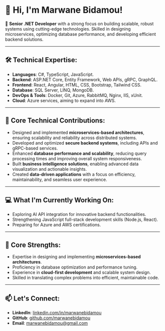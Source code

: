 # 👋 Hi, I'm Marwane Bidamou!

🚀 **Senior .NET Developer** with a strong focus on building scalable, robust systems using cutting-edge technologies. Skilled in designing microservices, optimizing database performance, and developing efficient backend solutions.

---

## 🛠 **Technical Expertise**:
- **Languages**: C#, TypeScript, JavaScript.
- **Backend**: ASP.NET Core, Entity Framework, Web APIs, gRPC, GraphQL.
- **Frontend**: React, Angular, HTML, CSS, Bootstrap, Tailwind CSS.
- **Database**: SQL Server, LINQ, MongoDB.
- **DevOps & Tools**: Docker, Git, Azure, RabbitMQ, Nginx, IIS, xUnit.
- **Cloud**: Azure services, aiming to expand into AWS.

---

## 🌟 **Core Technical Contributions**:
- Designed and implemented **microservices-based architectures**, ensuring scalability and reliability across distributed systems.
- Developed and optimized **secure backend systems**, including APIs and gRPC-based services.
- Enhanced **database performance and scalability**, reducing query processing times and improving overall system responsiveness.
- Built **business intelligence solutions**, enabling advanced data visualization and actionable insights.
- Created **data-driven applications** with a focus on efficiency, maintainability, and seamless user experience.


---

## 💻 **What I'm Currently Working On**:
- Exploring AI API integration for innovative backend functionalities.
- Strengthening JavaScript full-stack development skills (Node.js, React).
- Preparing for Azure and AWS certifications.

---

## 🧠 **Core Strengths**:
- Expertise in designing and implementing **microservices-based architectures**.
- Proficiency in database optimization and performance tuning.
- Experience in **cloud-first development** and scalable system design.
- Skilled in translating complex problems into efficient, maintainable code.

---

## 📫 **Let's Connect**:
- **LinkedIn**: [linkedin.com/in/marwanebidamou](https://linkedin.com/in/marwanebidamou)
- **GitHub**: [github.com/marwanebidamou](https://github.com/marwanebidamou)
- **Email**: [marwanebidamou@gmail.com](mailto:marwanebidamou@gmail.com)
